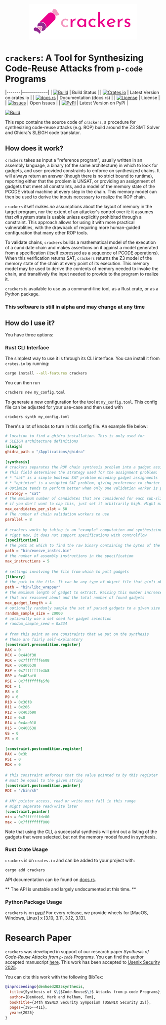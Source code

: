 <div align="center">

<img src="https://raw.githubusercontent.com/toolCHAINZ/crackers/refs/heads/main/crackers.svg" width="350"/>

</div>


# `crackers`: A Tool for Synthesizing Code-Reuse Attacks from `p-code` Programs

|-------|-------------|
| [![Build](https://github.com/toolCHAINZ/crackers/actions/workflows/build.yml/badge.svg)](https://github.com/toolCHAINZ/crackers/actions/workflows/build.yml) | Build Status |
| [![Crates.io](https://img.shields.io/crates/v/crackers.svg)](https://crates.io/crates/crackers) | Latest Version on crates.io |
| [![docs.rs](https://docs.rs/crackers/badge.svg)](https://docs.rs/crackers) | Documentation (docs.rs) |
| [![License](https://img.shields.io/github/license/toolCHAINZ/crackers.svg)](https://github.com/toolCHAINZ/crackers/blob/main/LICENSE) | License |
| [![Issues](https://img.shields.io/github/issues/toolCHAINZ/crackers.svg)](https://github.com/toolCHAINZ/crackers/issues) | Open Issues |
| [![PyPI](https://pypi.org/project/crackers/)](https://img.shields.io/pypi/v/crackers) | Latest Version on PyPI |

[![Build](https://github.com/toolCHAINZ/crackers/actions/workflows/build.yml/badge.svg)](https://github.com/toolCHAINZ/crackers/actions/workflows/build.yml)

This repo contains the source code of `crackers`, a procedure for synthesizing
code-reuse attacks (e.g. ROP) build around the Z3 SMT Solver and Ghidra's SLEIGH code translator.

## How does it work?

`crackers` takes as input a "reference program", usually
written in an assembly language, a binary (of the same architecture) in which to look
for gadgets, and user-provided constraints to enforce on synthesized chains. It will always
return an answer (though there is no strict bound to runtime), reporting either that the problem
is UNSAT, or providing an assignment of gadgets that meet all constraints, and a model
of the memory state of the PCODE virtual machine at every step in the chain. This memory model can
then be used to derive the inputs necessary to realize the ROP chain.

`crackers` itself makes _no_ assumptions about the layout of memory in the target program, nor the extent of an attacker's
control over it: it assumes that _all_ system state is usable unless explicitly prohibited through a constraint.
This approach allows for using it with more practical vulnerablities, with the drawback of requiring more human-guided
configuration that many other ROP tools.

To validate chains, `crackers` builds a mathematical model of the execution of a candidate chain and makes assertions on it
against a model generated from a specification (itself expressed as a sequence of PCODE operations). When this verification
returns SAT, `crackers` returns the Z3 model of the memory state of the chain at every point of its execution. This
memory model may be used to derive the contents of memory needed to invoke the chain, and transitively the input needed to
provide to the program to realize it.

`crackers` is available to use as a command-line tool, as a Rust crate, or as a Python package.

### This software is still in alpha and may change at any time

## How do I use it?

You have three options:

### Rust CLI Interface

The simplest way to use it is through its CLI interface. You can install it from `crates.io` by running:

```sh
cargo install --all-features crackers
```

You can then run

```sh
crackers new my_config.toml
```

To generate a new configuration for the tool at `my_config.toml`. This config file can be adjusted
for your use-case and then used with

```sh
crackers synth my_config.toml
```

There's a lot of knobs to turn in this config file. An example file below:

```toml
# location to find a ghidra installation. This is only used for
# SLEIGH architecture definitions
[sleigh]
ghidra_path = "/Applications/ghidra"

[synthesis]
# crackers separates the ROP chain synthesis problem into a gadget assignment and gadget validation problem.
# This field determines the strategy used for the assignment problem:
# * "sat" is a simple boolean SAT problem encoding gadget assignments
# * "optimize" is a weighted SAT problem, giving preference to shorter gadgets
# Optimize tends to perform better when only one validation worker is present and SAT scales better with more workers
strategy = "sat"
# the maximum number of candidates that are considered for each sub-slice of the specification
# if you don't want to cap this, just set it arbitrarily high. Might make it optional later
max_candidates_per_slot = 50
# The number of chain validation workers to use
parallel = 8

# crackers works by taking in an "example" computation and synthesizing a compatible chain
# right now, it does not support specifications with controlflow
[specification]
# the path at which to find the raw binary containing the bytes of the specification computation
path = "bin/execve_instrs.bin"
# the number of assembly instructions in the specification
max_instructions = 5

# settings involving the file from which to pull gadgets
[library]
# the path to the file. It can be any type of object file that gimli_object can parse (e.g. ELF, PE)
path = "bin/libc_wrapper"
# the maximum length of gadget to extract. Raising this number increases both the complexity of the gadgets
# that are reasoned about and the total number of found gadgets
max_gadget_length = 4
# optionally randomly sample the set of parsed gadgets to a given size
random_sample_size = 20000
# optionally use a set seed for gadget selection
# random_sample_seed = 0x234

# from this point on are constraints that we put on the synthesis
# these are fairly self-explanatory
[constraint.precondition.register]
RAX = 0
RCX = 0x440f30
RDX = 0x7fffffffe608
RBX = 0x400538
RSP = 0x7fffffffe3b8
RBP = 0x403af0
RSI = 0x7fffffffe5f8
RDI = 1
R8 = 0
R9 = 6
R10 = 0x36f8
R11 = 0x206
R12 = 0x403b90
R13 = 0x0
R14 = 0x4ae018
R15 = 0x400538
GS = 0
FS = 0

[constraint.postcondition.register]
RAX = 0x3b
RSI = 0
RDX = 0

# this constraint enforces that the value pointed to by this register
# must be equal to the given string
[constraint.postcondition.pointer]
RDI = "/bin/sh"

# ANY pointer access, read or write must fall in this range
# might separate read/write later
[constraint.pointer]
min = 0x7fffffffde00
max = 0x7ffffffff000
```

Note that using the CLI, a successful synthesis will print out a listing of the gadgets that were selected,
but not the memory model found in synthesis.

### Rust Crate Usage

`crackers` is on `crates.io` and can be added to your project with:

```sh
cargo add crackers
```

API documentation can be found on [docs.rs](https://docs.rs/crackers/latest/crackers/).

** The API is unstable and largely undocumented at this time. **

### Python Package Usage

`crackers` is on [pypi](https://pypi.org/project/crackers/)! For every release, we provide wheels for \[MacOS, Windows, Linux\] x \[3.10, 3.11, 3.12, 3.13\].


# Research Paper

`crackers` was developed in support of our research paper _Synthesis of Code-Reuse Attacks from `p-code` Programs_.
You can find the author accepted manuscript [here](https://ora.ox.ac.uk/objects/uuid:906d32ca-407c-4cab-beab-b90200f81d65).
This work has been accepted to [Usenix Security 2025](https://www.usenix.org/conference/usenixsecurity25/presentation/denhoed).

You can cite this work with the following BibTex:

```bibtex
@inproceedings{denhoed2025synthesis,
  title={Synthesis of $\{$Code-Reuse$\}$ Attacks from p-code Programs},
  author={DenHoed, Mark and Melham, Tom},
  booktitle={34th USENIX Security Symposium (USENIX Security 25)},
  pages={395--411},
  year={2025}
}
```
